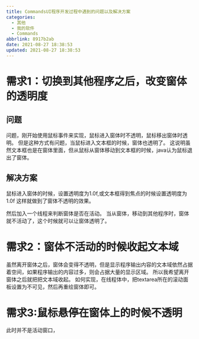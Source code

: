 ```yaml
---
title: CommandsUI程序开发过程中遇到的问题以及解决方案
categories:
  - 其他
  - 我的软件
  - Commands
abbrlink: 8917b2ab
date: 2021-08-27 18:38:53
updated: 2021-08-27 18:38:53
---
```

# 需求1：切换到其他程序之后，改变窗体的透明度
## 问题
问题，刚开始使用鼠标事件来实现，鼠标进入窗体时不透明，鼠标移出窗体时透明。
但是这种方式有问题，当鼠标进入文本框的时候，窗体也透明了。
这说明虽然文本框也是在窗体里面，但从鼠标从窗体移动到文本框的时候，java认为鼠标退出了窗体。
## 解决方案
鼠标进入窗体的时候，设置透明度为1.0f,或文本框得到焦点的时候设置透明度为1.0f
这样就做到了窗体不透明的效果。

然后加入一个线程来判断窗体是否在活动。
当从窗体，移动到其他程序时，窗体就不活动了，这个时候就可以让窗体透明了。


# 需求2：窗体不活动的时候收起文本域
虽然离开窗体之后，窗体会变得不透明，但是显示程序输出内容的文本域依然占据着空间，如果程序输出的内容过多，则会占据大量的显示区域。
所以我希望离开窗体之后就把把文本域收起。
如何实现，在线程体中，把textarea所在的滚动面板设置为不可见，然后再重绘窗体即可。

# 需求3:鼠标悬停在窗体上的时候不透明
此时并不是活动窗口，